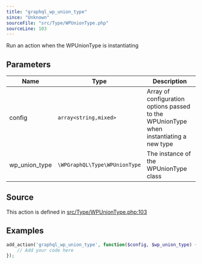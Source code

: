```yaml
---
title: "graphql_wp_union_type"
since: "Unknown"
sourceFile: "src/Type/WPUnionType.php"
sourceLine: 103
---
```



Run an action when the WPUnionType is instantiating

## Parameters

| Name | Type | Description |
|------|------|-------------|
| config | `array<string,mixed>` | Array of configuration options passed to the WPUnionType when instantiating a new type |
| wp_union_type | `\WPGraphQL\Type\WPUnionType` | The instance of the WPUnionType class |


## Source

This action is defined in [src/Type/WPUnionType.php:103](https://github.com/wp-graphql/wp-graphql/blob/develop/src/Type/WPUnionType.php#L103)


## Examples

```php
add_action('graphql_wp_union_type', function($config, $wp_union_type) {
    // Add your code here
});
```